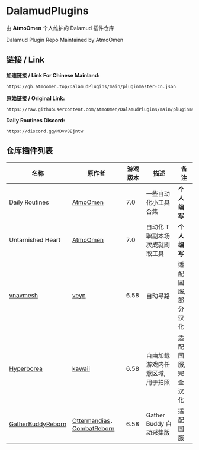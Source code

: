 # DalamudPlugins
由 **AtmoOmen** 个人维护的 Dalamud 插件仓库

Dalamud Plugin Repo Maintained by AtmoOmen

## 链接 / Link

**加速链接 / Link For Chinese Mainland:**

```
https://gh.atmoomen.top/DalamudPlugins/main/pluginmaster-cn.json
```

**原始链接 / Original Link:**

```
https://raw.githubusercontent.com/AtmoOmen/DalamudPlugins/main/pluginmaster.json
```

**Daily Routines Discord:**

```
https://discord.gg/MDvv8Ejntw
```



## 仓库插件列表

| 名称      | 原作者      | 游戏版本 | 描述 | 备注 |
|----------|----------|----------|----------|----------|
| Daily Routines | [AtmoOmen](https://github.com/AtmoOmen) | 7.0 | 一些自动化小工具合集 | **个人编写** |
| Untarnished Heart | [AtmoOmen](https://github.com/AtmoOmen) | 7.0 | 自动化 T 职副本场次成就刷取工具 | **个人编写** |
| [vnavmesh](https://github.com/AtmoOmen/ffxiv_navmesh-cn) | [veyn](https://github.com/awgil) | 6.58 | 自动寻路 | 适配国服, 部分汉化 |
| [Hyperborea](https://github.com/AtmoOmen/Hyperborea) | [kawaii](https://github.com/kawaii) | 6.58 | 自由加载游戏内任意区域, 用于拍照 | 适配国服, 完全汉化 |
| [GatherBuddyReborn](https://github.com/AtmoOmen/GatherBuddyReborn) | [Ottermandias](https://github.com/Ottermandias)， [CombatReborn](https://github.com/FFXIV-CombatReborn) | 6.58 | Gather Buddy 自动采集版 | 适配国服 |

